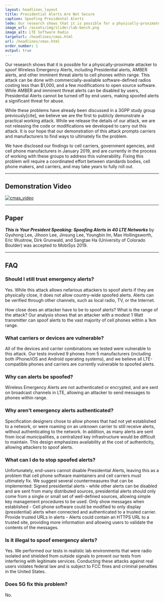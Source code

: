```yaml
---
layout: headlines_layout
title: Presidential Alerts Are Not Secure
caption: Spoofing Presidental Alerts
lede: Our research shows that it is possible for a physically-proximate attacker to spoof Wireless Emergency Alerts, including Presidential alerts, AMBER alerts, and other imminent threat alerts to cell phones within range.
image_url: /assets/img/slider/lab-bench.png
image_alt: LTE Software Radio
targeturl: /headlines/cmas.html
url: /headlines/cmas.html
order_number: 1
output: true
---
```


Our research shows that it is possible for a physically-proximate
attacker to spoof Wireless Emergency Alerts, including Presidential
alerts, AMBER alerts, and other imminent threat alerts to cell phones
within range. This attack can be done with commercially-available
software-defined radios costing less than $1,000, and a few
modifications to open source software. While AMBER and imminent threat
alerts can be disabled by users, Presidential Alerts cannot be turned
off by end users, making spoofed alerts a significant threat for
abuse.

While these problems have already been discussed in a 3GPP study group
previously[cite], we believe we are the first to publicly demonstrate
a practical working attack. While we release the details of our
attack, we are not releasing the code or modifications we developed to
carry out this attack. It is our hope that our demonstration of this
attack prompts carriers and manufacturers to find ways to ultimately
fix the problem.

We have disclosed our findings to cell carriers, government agencies,
and cell phone manufacturers in January 2019, and are currently in the
process of working with these groups to address this
vulnerability. Fixing this problem will require a coordinated effort
between standards bodies, cell phone makers, and carriers, and may
take years to fully roll out.

---

## Demonstration Video

[![cmas_video](https://img.youtube.com/vi/XJ7FPYs2bIw/0.jpg)](https://www.youtube.com/watch?v=XJ7FPYs2bIw)

---

## Paper

***This is Your President Speaking: Spoofing Alerts in 4G LTE Networks***
by Gyuhong Lee, Jihoon Lee, Jinsung Lee, Youngbin Im, Max Hollingsworth, Eric Wustrow, Dirk Grunwald, and Sangtae Ha (University of Colorado Boulder) was accepted to MobiSys 2019.

---

## FAQ

### Should I still trust emergency alerts?

Yes. While this attack allows nefarious attackers to spoof alerts if
they are physically close, it does not allow country-wide spoofed
alerts. Alerts can be verified through other channels, such as local
radio, TV, or the Internet.

How close does an attacker have to be to spoof alerts? What is the
range of the attack?  Our analysis shows that an attacker with a
modest 1 Watt transmitter can spoof alerts to the vast majority of
cell phones within a 1km range.

### What carriers or devices are vulnerable?

All of the devices and carrier combinations we tested were vulnerable
to this attack. Our tests involved 9 phones from 5 manufacturers
(including both iPhone/iOS and Android operating systems), and we
believe all LTE-compatible phones and carriers are currently
vulnerable to spoofed alerts.

### Why can alerts be spoofed?

Wireless Emergency Alerts are not authenticated or encrypted, and are
sent on broadcast channels in LTE, allowing an attacker to send
messages to phones within range.

### Why aren’t emergency alerts authenticated?

Specification designers chose to allow phones that had not yet
established to a network, or were roaming on an unknown carrier to
still receive alerts, without authenticating to the network. In
addition, as many alerts are sent from local municipalities, a
centralized key infrastructure would be difficult to maintain. This
design emphasizes availability at the cost of authenticity, allowing
attackers to spoof alerts.

### What can I do to stop spoofed alerts?

Unfortunately, end-users cannot disable Presidential Alerts, leaving
this as a problem that cell phone software maintainers and cell
carriers must ultimately fix. We suggest several countermeasures that
can be implemented: Signed presidential alerts - while other alerts
can be disabled and are sent from many distributed sources,
presidential alerts should only come from a single or small set of
well-defined sources, allowing simple key management procedures to be
used.  Only show messages when established - Cell phone software could
be modified to only display (presidential) alerts when connected and
authenticated to a trusted carrier.  Provide trusted URLs in alerts -
Alerts could contain an HTTPS URL to a trusted site, providing more
information and allowing users to validate the contents of the
messages.

### Is it illegal to spoof emergency alerts?

Yes. We performed our tests in realistic lab environments that were
radio isolated and shielded from outside signals to prevent our tests
from interfering with legitimate services. Conducting these attacks
against real users violates federal law and is subject to FCC fines
and criminal penalties in the United States.

### Does 5G fix this problem?

No.
